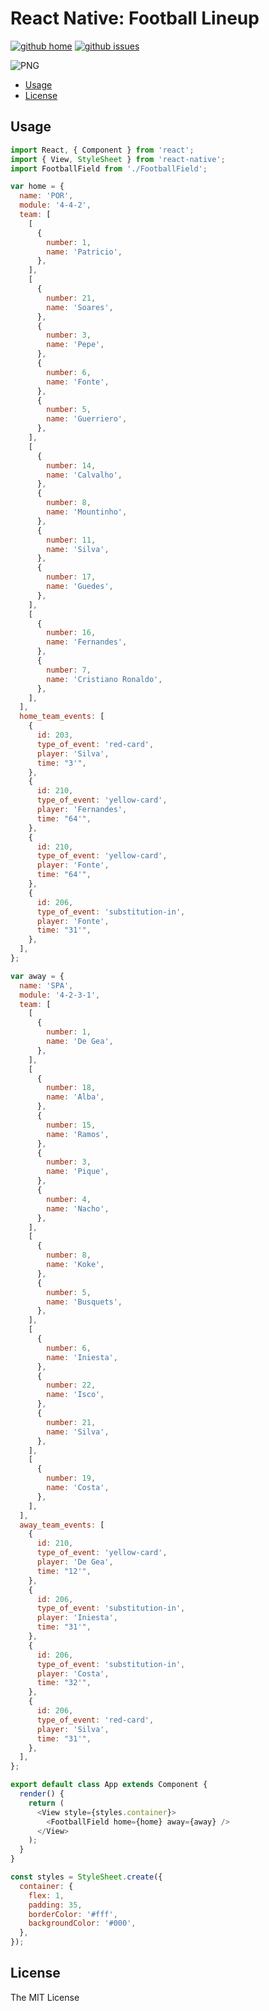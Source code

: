 # React Native: Football Lineup

[![github home](https://img.shields.io/badge/gaetanozappi-react--native--football--lineup-blue.svg?style=flat-square)](https://github.com/gaetanozappi/react-native-football-lineup)
[![github issues](https://img.shields.io/github/issues/gaetanozappi/react-native-football-lineup.svg?style=flat-square)](https://github.com/gaetanozappi/react-native-football-lineup/issues)

![PNG](screenshot/react-native-football-lineup.png)

-   [Usage](#usage)
-   [License](#license)

## Usage

```javascript
import React, { Component } from 'react';
import { View, StyleSheet } from 'react-native';
import FootballField from './FootballField';

var home = {
  name: 'POR',
  module: '4-4-2',
  team: [
    [
      {
        number: 1,
        name: 'Patricio',
      },
    ],
    [
      {
        number: 21,
        name: 'Soares',
      },
      {
        number: 3,
        name: 'Pepe',
      },
      {
        number: 6,
        name: 'Fonte',
      },
      {
        number: 5,
        name: 'Guerriero',
      },
    ],
    [
      {
        number: 14,
        name: 'Calvalho',
      },
      {
        number: 8,
        name: 'Mountinho',
      },
      {
        number: 11,
        name: 'Silva',
      },
      {
        number: 17,
        name: 'Guedes',
      },
    ],
    [
      {
        number: 16,
        name: 'Fernandes',
      },
      {
        number: 7,
        name: 'Cristiano Ronaldo',
      },
    ],
  ],
  home_team_events: [
    {
      id: 203,
      type_of_event: 'red-card',
      player: 'Silva',
      time: "3'",
    },
    {
      id: 210,
      type_of_event: 'yellow-card',
      player: 'Fernandes',
      time: "64'",
    },
    {
      id: 210,
      type_of_event: 'yellow-card',
      player: 'Fonte',
      time: "64'",
    },
    {
      id: 206,
      type_of_event: 'substitution-in',
      player: 'Fonte',
      time: "31'",
    },
  ],
};

var away = {
  name: 'SPA',
  module: '4-2-3-1',
  team: [
    [
      {
        number: 1,
        name: 'De Gea',
      },
    ],
    [
      {
        number: 18,
        name: 'Alba',
      },
      {
        number: 15,
        name: 'Ramos',
      },
      {
        number: 3,
        name: 'Pique',
      },
      {
        number: 4,
        name: 'Nacho',
      },
    ],
    [
      {
        number: 8,
        name: 'Koke',
      },
      {
        number: 5,
        name: 'Busquets',
      },
    ],
    [
      {
        number: 6,
        name: 'Iniesta',
      },
      {
        number: 22,
        name: 'Isco',
      },
      {
        number: 21,
        name: 'Silva',
      },
    ],
    [
      {
        number: 19,
        name: 'Costa',
      },
    ],
  ],
  away_team_events: [
    {
      id: 210,
      type_of_event: 'yellow-card',
      player: 'De Gea',
      time: "12'",
    },
    {
      id: 206,
      type_of_event: 'substitution-in',
      player: 'Iniesta',
      time: "31'",
    },
    {
      id: 206,
      type_of_event: 'substitution-in',
      player: 'Costa',
      time: "32'",
    },
    {
      id: 206,
      type_of_event: 'red-card',
      player: 'Silva',
      time: "31'",
    },
  ],
};

export default class App extends Component {
  render() {
    return (
      <View style={styles.container}>
        <FootballField home={home} away={away} />
      </View>
    );
  }
}

const styles = StyleSheet.create({
  container: {
    flex: 1,
    padding: 35,
    borderColor: '#fff',
    backgroundColor: '#000',
  },
});

```

## License
The MIT License
